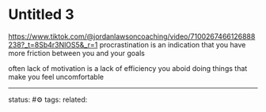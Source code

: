 # Untitled 3
https://www.tiktok.com/@jordanlawsoncoaching/video/7100267466126888238?_t=8Sb4r3NlOS5&_r=1
procrastination is an indication that you have more friction between you and your goals

often lack of motivation is a lack of efficiency 
you aboid doing things that make you feel uncomfortable

---
status: #⚙️ 
tags: 
related: 